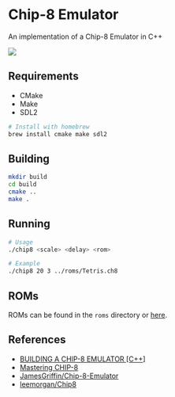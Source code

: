 # Chip-8 Emulator

An implementation of a Chip-8 Emulator in C++

![](https://i.imgur.com/GnFvkMD.png)

## Requirements

- CMake
- Make
- SDL2

```bash
# Install with homebrew
brew install cmake make sdl2
```

## Building

```bash
mkdir build
cd build
cmake ..
make .
```

## Running

```bash
# Usage
./chip8 <scale> <delay> <rom>

# Example
./chip8 20 3 ../roms/Tetris.ch8
```

## ROMs

ROMs can be found in the `roms` directory or [here](https://github.com/kripod/chip8-roms).

## References

- [BUILDING A CHIP-8 EMULATOR [C++]](https://austinmorlan.com/posts/chip8_emulator/)
- [Mastering CHIP-8](https://github.com/mattmikolay/chip-8/wiki/Mastering-CHIP%E2%80%908)
- [JamesGriffin/Chip-8-Emulator](https://github.com/JamesGriffin/CHIP-8-Emulator)
- [leemorgan/Chip8](https://github.com/leemorgan/Chip8)
